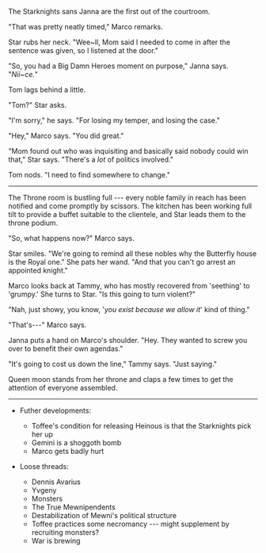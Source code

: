 The Starknights sans Janna are the first out of the courtroom.

"That was pretty neatly timed," Marco remarks.

Star rubs her neck. "Wee\~ll, Mom said I needed to come in
after the sentence was given, so I listened at the door."

"So, you had a Big Damn Heroes moment on purpose," Janna says. "_Nii\~ce._"

Tom lags behind a little.

"Tom?" Star asks.

"I'm sorry," he says. "For losing my temper, and losing the case."

"Hey," Marco says. "You did great."

"Mom found out who was inquisiting and basically said nobody could win that," Star
says. "There's a _lot_ of politics involved."

Tom nods. "I need to find somewhere to change."

----

The Throne room is bustling full --- every noble family in reach has been notified and
come promptly by scissors. The kitchen has been working full tilt to provide
a buffet suitable to the clientele, and Star leads them to the throne podium.

"So, what happens now?" Marco says.

Star smiles. "We're going to remind all these nobles why the Butterfly house is
the Royal one." She pats her wand. "And that you can't go arrest an appointed knight."

Marco looks back at Tammy, who has mostly recovered from 'seething' to 'grumpy.' She
turns to Star. "Is this going to turn violent?"

"Nah, just showy, you know, '_you exist because we allow it_' kind of thing."

"That's---" Marco says.

Janna puts a hand on Marco's shoulder. "Hey. They wanted to screw you over
to benefit their own agendas."

"It's going to cost us down the line," Tammy says. "Just saying."

Queen moon stands from her throne and claps a few times to get the attention of
everyone assembled.

----

- Futher developments:
    - Toffee's condition for releasing Heinous is that the Starknights pick her up
    - Gemini is a shoggoth bomb
    - Marco gets badly hurt

- Loose threads:
    - Dennis Avarius
    - Yvgeny
    - Monsters
    - The True Mewnipendents
    - Destabilization of Mewni's political structure
    - Toffee practices some necromancy --- might supplement by
      recruiting monsters?
    - War is brewing
